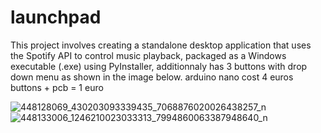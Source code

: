 # launchpad
This project involves creating a standalone desktop application that uses the Spotify API to control music playback, packaged as a Windows executable (.exe) using PyInstaller,
additionnaly has 3 buttons with drop down menu as shown in the image below. 
arduino nano cost 4 euros 
buttons + pcb = 1 euro 

![448128069_430203093339435_7068876020026438257_n](https://github.com/eee-Andrew/launchpad/assets/98215048/e4df8718-c45e-4520-a7e3-45de5834bbd2)
![448133006_1246210023033313_7994860063387948640_n](https://github.com/eee-Andrew/launchpad/assets/98215048/f4b33d78-fa24-48aa-a49a-bd5a7da76d5d)
